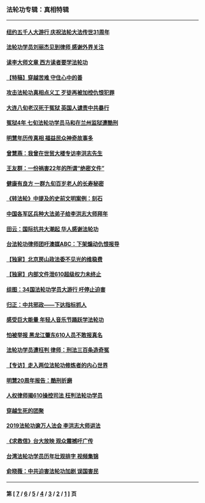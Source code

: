 ### 法轮功专辑：真相特辑
---
#### [纽约五千人大游行 庆祝法轮大法传世31周年](../../pages/nf4389/n13995110.md?09230430) 
#### [法轮功学员刘丽杰见到律师 感谢外界关注](../../pages/nf4389/n13927012.md?09230430) 
#### [读李大师文章 西方读者要学法轮功](../../pages/nf4389/n13925142.md?09230430) 
#### [【特稿】穿越苦难 守住心中的善](../../pages/nf4389/n13784979.md?09230430) 
#### [攻击法轮功真相点义工 歹徒再被加控仇恨犯罪](../../pages/nf4389/n13601019.md?09230430) 
#### [大连八旬老汉死于冤狱 英国人谴责中共暴行](../../pages/nf4389/n13480118.md?09230430) 
#### [冤狱4年 七旬法轮功学员马和在兰州监狱遭酷刑](../../pages/nf4389/n13304688.md?09230430) 
#### [明慧年历传真相 福益民众神奇故事多](../../pages/nf4389/n13294545.md?09230430) 
#### [曾慧燕：我曾在世贸大楼专访李洪志先生](../../pages/nf4389/n12898729.md?09230430) 
#### [王友群：一份祸害22年的所谓“绝密文件”](../../pages/nf4389/n12871750.md?09230430) 
#### [健康有良方 一群九旬百岁老人的长寿秘密](../../pages/nf4389/n12847475.md?09230430) 
#### [《转法轮》中提及的史前文明案例：刻石](../../pages/nf4389/n12758577.md?09230430) 
#### [中国各军区兵种大法弟子给李洪志大师拜年](../../pages/nf4389/n12750047.md?09230430) 
#### [田云：国际抗共大潮起 华人感谢法轮功](../../pages/nf4389/n12357708.md?09230430) 
#### [台法轮功律师团吁澳媒ABC：下架煽动仇恨报导](../../pages/nf4389/n12279917.md?09230430) 
#### [【独家】北京房山政法委不见光的维稳费](../../pages/nf4389/n12031979.md?09230430) 
#### [【独家】内部文件泄610超级权力未终止](../../pages/nf4389/n12023895.md?09230430) 
#### [组图：34国法轮功学员大游行 吁停止迫害](../../pages/nf4389/n11492658.md?09230430) 
#### [归正：中共邪政——下达指标抓人](../../pages/nf4389/n11474770.md?09230430) 
#### [感受巨大能量 年轻人音乐节踊跃学法轮功](../../pages/nf4389/n11441981.md?09230430) 
#### [怕被举报 黑龙江肇东610人员不敢报真名](../../pages/nf4389/n11436499.md?09230430) 
#### [法轮功学员遭枉判 律师：刑法三百条造奇冤](../../pages/nf4389/n11433943.md?09230430) 
#### [【专访】走入两位法轮功修炼者的内心世界](../../pages/nf4389/n11415623.md?09230430) 
#### [明慧20周年报告：酷刑折磨](../../pages/nf4389/n11387954.md?09230430) 
#### [人权律师揭610操控司法 枉判法轮功学员](../../pages/nf4389/n11313370.md?09230430) 
#### [穿越生死的团聚](../../pages/nf4389/n11258922.md?09230430) 
#### [2019法轮功逾万人法会 李洪志大师讲法](../../pages/nf4389/n11265303.md?09230430) 
#### [《求救信》台大放映 观众震撼吁广传](../../pages/nf4389/n10922251.md?09230430) 
#### [台湾法轮功学员历年壮观排字 视频集锦](../../pages/nf4389/n10878789.md?09230430) 
#### [俞晓薇：中共迫害法轮功加剧 误国害民](../../pages/nf4389/n10859260.md?09230430) 

---
#### 第 [ [7](./7.md?09230430) / [6](./6.md?09230430) / [5](./5.md?09230430) / [4](./4.md?09230430) / [3](./3.md?09230430) / [2](./2.md?09230430) / [1](./1.md?09230430) ] 页
